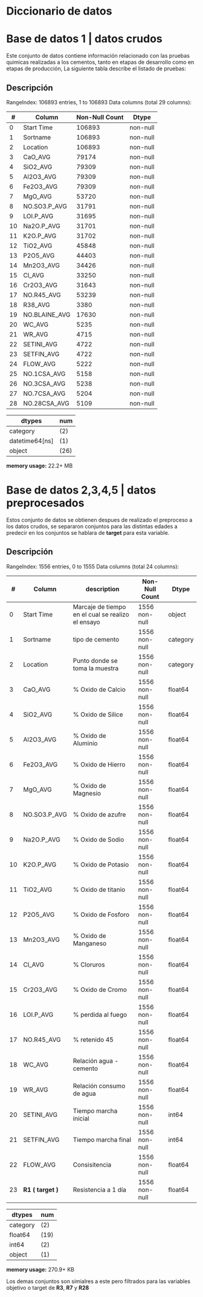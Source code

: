 
# Diccionario de datos

# Base de datos 1 | datos crudos
Este conjunto de datos contiene información relacionado con las pruebas quimicas realizadas a los cementos, tanto en etapas de desarrollo como en etapas de producción, La siguiente tabla describe el listado de pruebas:

## Descripción

RangeIndex: 106893 entries, 1 to 106893
Data columns (total 29 columns):

| # |  Column     |  Non-Null Count |  Dtype  | 
| --- |  ------   |      --------------  | -----  |
| 0 |  Start Time |   106893 | non-null |  datetime64[ns] |
| 1 |  Sortname   |    106893 | non-null | category    |
| 2 |  Location   |    106893 | non-null | category    |
| 3 |  CaO_AVG    |    79174 | non-null |  object        
| 4 |  SiO2_AVG   |    79309 | non-null |  object        
| 5 |  Al2O3_AVG  |    79309 | non-null |  object        
| 6 |  Fe2O3_AVG  |    79309 | non-null |  object        
| 7 |  MgO_AVG    |    53720 | non-null  | object        
| 8 |  NO.SO3.P_AVG  |  31791 | non-null |  object        
| 9 |  LOI.P_AVG  |    31695 | non-null  | object        
| 10 | Na2O.P_AVG  |   31701 | non-null  | object        
| 11 | K2O.P_AVG  |    31702 | non-null  | object        
| 12 | TiO2_AVG   |    45848 | non-null  | object        
| 13 | P2O5_AVG   |    44403 | non-null  | object        
| 14 | Mn2O3_AVG  |    34426 | non-null  | object        
| 15 | Cl_AVG     |    33250 | non-null  | object        
| 16 | Cr2O3_AVG  |    31643 | non-null  | object        
| 17 | NO.R45_AVG |    53239 | non-null  | object        
| 18 | R38_AVG    |    3380 | non-null   | object        
| 19 | NO.BLAINE_AVG  |  17630 | non-null |  object        
| 20 | WC_AVG    |     5235 | non-null   | object        
| 21 | WR_AVG    |     4715 | non-null  |  object        
| 22 | SETINI_AVG  |    4722 | non-null |   object        
| 23 | SETFIN_AVG  |   4722 | non-null  |  object        
| 24 | FLOW_AVG   |   5222 | non-null   | object        
| 25 | NO.1CSA_AVG   |  5158 | non-null |   object        
| 26 | NO.3CSA_AVG  |   5238 | non-null   | object        
| 27 | NO.7CSA_AVG   |   5204 | non-null   | object        
| 28 | NO.28CSA_AVG  |  5109 | non-null   | object        

| dtypes | num | 
| --- | --- |
| category | (2)|
| datetime64[ns] | (1) |
| object | (26) |


**memory usage:** 22.2+ MB


# Base de datos 2,3,4,5 | datos preprocesados
Estos conjunto de datos se obtienen despues de realizado el preproceso a los datos crudos, se separaron conjuntos para las distintas edades a predecir en los conjuntos se hablara de **target** para esta variable. 

## Descripción

RangeIndex: 1556 entries, 0 to 1555
Data columns (total 24 columns):

| # |  Column  | description  |     Non-Null Count | Dtype  | 
| --- |   ------ | ---  |     -------------- | ----- |  
| 0  | Start Time | Marcaje de tiempo en el cual se realizo el ensayo  |  1556 non-null |  object  |
| 1  | Sortname | tipo de cemento  |  1556 non-null |  category |
| 2  | Location | Punto donde se toma la muestra  |  1556 non-null |  category |
| 3  | CaO_AVG  | % Oxido de Calcio    |  1556 non-null |  float64 | 
| 4  | SiO2_AVG | % Oxido de Silice   |  1556 non-null |  float64 | 
| 5  | Al2O3_AVG | % Oxido de Aluminio  |  1556 non-null |  float64 | 
| 6  | Fe2O3_AVG | % Oxido de Hierro   |  1556 non-null |  float64 | 
| 7  | MgO_AVG  | % Oxido de Magnesio   |  1556 non-null |  float64 | 
| 8  | NO.SO3.P_AVG | % Oxido de azufre |  1556 non-null |   float64 | 
| 9  | Na2O.P_AVG | % Oxido de Sodio  |  1556 non-null |  float64 |
| 10 | K2O.P_AVG | % Oxido de Potasio  |  1556 non-null |  float64 |
| 11 | TiO2_AVG  | % Oxido de titanio  |  1556 non-null |  float64 | 
| 12 | P2O5_AVG  | % Oxido de Fosforo  |  1556 non-null |  float64 | 
| 13 | Mn2O3_AVG | % Oxido de Manganeso  |  1556 non-null |  float64 | 
| 14 | Cl_AVG  | % Cloruros    |  1556 non-null |  float64 |  
| 15 | Cr2O3_AVG | % Oxido de Cromo   |  1556 non-null |  float64 | 
| 16 | LOI.P_AVG | % perdida al fuego  |  1556 non-null |  float64 | 
| 17 | NO.R45_AVG | % retenido 45  |  1556 non-null |  float64 | 
| 18 | WC_AVG  | Relación agua - cemento   |  1556 non-null |  float64 | 
| 19 | WR_AVG  | Relación consumo de agua    |  1556 non-null |  float64 | 
| 20 | SETINI_AVG | Tiempo marcha inicial |  1556 non-null |  int64 |   
| 21 | SETFIN_AVG | Tiempo marcha final |  1556 non-null |  int64 |   
| 22 | FLOW_AVG  |  Consisitencia   |  1556 non-null |  float64 | 
| 23 | **R1 ( target )** | Resistencia a 1 día |  1556 non-null |  float64 | 

| dtypes | num | 
| --- | --- |
| category | (2)|
| float64 | (19) |
| int64 | (2) |
| object | (1) |

**memory usage:** 270.9+ KB

Los demas conjuntos son simialres a este pero filtrados para las variables objetivo o target de **R3**, **R7** y **R28**